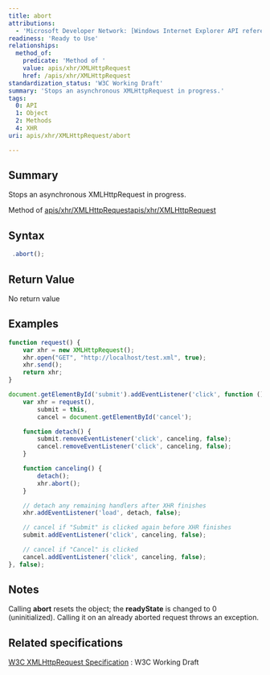 ```yaml
---
title: abort
attributions:
  - 'Microsoft Developer Network: [Windows Internet Explorer API reference Article](http://msdn.microsoft.com/en-us/library/ie/hh828809%28v=vs.85%29.aspx)'
readiness: 'Ready to Use'
relationships:
  method_of:
    predicate: 'Method of '
    value: apis/xhr/XMLHttpRequest
    href: /apis/xhr/XMLHttpRequest
standardization_status: 'W3C Working Draft'
summary: 'Stops an asynchronous XMLHttpRequest in progress.'
tags:
  0: API
  1: Object
  2: Methods
  4: XHR
uri: apis/xhr/XMLHttpRequest/abort

---
```

## Summary

Stops an asynchronous XMLHttpRequest in progress.

Method of [apis/xhr/XMLHttpRequest](/apis/xhr/XMLHttpRequest)[apis/xhr/XMLHttpRequest](/apis/xhr/XMLHttpRequest)

## Syntax

``` js
 .abort();
```

## Return Value

No return value

## Examples

``` js
function request() {
    var xhr = new XMLHttpRequest();
    xhr.open("GET", "http://localhost/test.xml", true);
    xhr.send();
    return xhr;
}

document.getElementById('submit').addEventListener('click', function () {
    var xhr = request(),
        submit = this,
        cancel = document.getElementById('cancel');

    function detach() {
        submit.removeEventListener('click', canceling, false);
        cancel.removeEventListener('click', canceling, false);
    }

    function canceling() {
        detach();
        xhr.abort();
    }

    // detach any remaining handlers after XHR finishes
    xhr.addEventListener('load', detach, false);

    // cancel if "Submit" is clicked again before XHR finishes
    submit.addEventListener('click', canceling, false);

    // cancel if "Cancel" is clicked
    cancel.addEventListener('click', canceling, false);
}, false);
```

## Notes

Calling **abort** resets the object; the **readyState** is changed to 0 (uninitialized). Calling it on an already aborted request throws an exception.

## Related specifications

[W3C XMLHttpRequest Specification](http://www.w3.org/TR/XMLHttpRequest/)
:   W3C Working Draft
